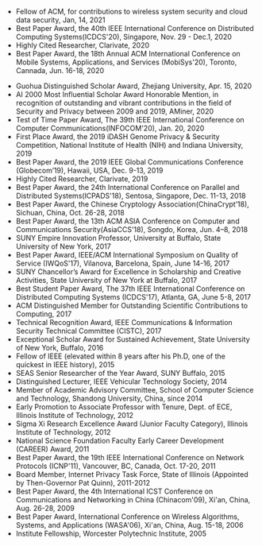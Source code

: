 * Fellow of ACM, for contributions to wireless system security and cloud data security, Jan, 14, 2021
* Best Paper Award, the 40th IEEE International Conference on Distributed Computing Systems(ICDCS'20), Singapore, Nov. 29 - Dec.1, 2020
* Highly Cited Researcher, Clarivate, 2020
* Best Paper Award, the 18th Annual ACM International Conference on Mobile Systems, Applications, and Services (MobiSys'20), Toronto, Cannada, Jun. 16-18, 2020
<!-- * Talent Recommend Award, Zhejiang University, Apr. 29, 2020 -->
* Guohua Distinguished Scholar Award, Zhejiang University, Apr. 15, 2020
* AI 2000 Most Influential Scholar Award Honorable Mention, in recognition of outstanding and vibrant contributions in the field of Security and Privacy between 2009 and 2019, AMiner, 2020
* Test of Time Paper Award, The 39th IEEE International Conference on Computer Communications(INFOCOM'20), Jan. 20, 2020
* First Place Award, the 2019 iDASH Genome Privacy & Security Competition, National Institute of Health (NIH) and Indiana University, 2019
* Best Paper Award, the 2019 IEEE Global Communications Conference (Globecom’19), Hawaii, USA, Dec. 9-13, 2019
* Highly Cited Researcher, Clarivate, 2019
* Best Paper Award, the 24th International Conference on Parallel and Distributed Systems(ICPADS'18), Sentosa, Singapore, Dec. 11-13, 2018
* Best Paper Award, the Chinese Cryptology Association(ChinaCrypt’18), Sichuan, China, Oct. 26-28, 2018
* Best Paper Award, the 13th ACM ASIA Conference on Computer and Communications Security(AsiaCCS'18), Songdo, Korea, Jun. 4–8, 2018
* SUNY Empire Innovation Professor, University at Buffalo, State University of New York, 2017
* Best Paper Award, IEEE/ACM International Symposium on Quality of Service (IWQoS'17), Vilanova, Barcelona, Spain, June 14-16, 2017
* SUNY Chancellor’s Award for Excellence in Scholarship and Creative Activities, State University of New York at Buffalo, 2017
* Best Student Paper Award, The 37th IEEE International Conference on Distributed Computing Systems (ICDCS'17), Atlanta, GA, June 5-8, 2017
* ACM Distinguished Member for Outstanding Scientific Contributions to Computing, 2017
* Technical Recognition Award, IEEE Communications & Information Security Technical Committee (CISTC), 2017
* Exceptional Scholar Award for Sustained Achievement, State University of New York, Buffalo, 2016
* Fellow of IEEE (elevated within 8 years after his Ph.D, one of the quickest in IEEE history), 2015
* SEAS Senior Researcher of the Year Award, SUNY Buffalo, 2015
* Distinguished Lecturer, IEEE Vehicular Technology Society, 2014
* Member of Academic Advisory Committee, School of Computer Science and Technology, Shandong University, China, since 2014
* Early Promotion to Associate Professor with Tenure, Dept. of ECE, Illinois Institute of Technology, 2012 
* Sigma Xi Research Excellence Award (Junior Faculty Category), Illinois Institute of Technology, 2012 
* National Science Foundation Faculty Early Career Development (CAREER) Award, 2011 
* Best Paper Award, the 19th IEEE International Conference on Network Protocols (ICNP'11), Vancouver, BC, Canada, Oct. 17-20, 2011 
* Board Member, Internet Privacy Task Force, State of Illinois (Appointed by Then-Governor Pat Quinn), 2011-2012 
* Best Paper Award, the 4th International ICST Conference on Communications and Networking in China (Chinacom'09), Xi'an, China, Aug. 26-28, 2009 
* Best Paper Award, International Conference on Wireless Algorithms, Systems, and Applications (WASA'06), Xi'an, China, Aug. 15-18, 2006
* Institute Fellowship, Worcester Polytechnic Institute, 2005

<!-- This is for honors -->
